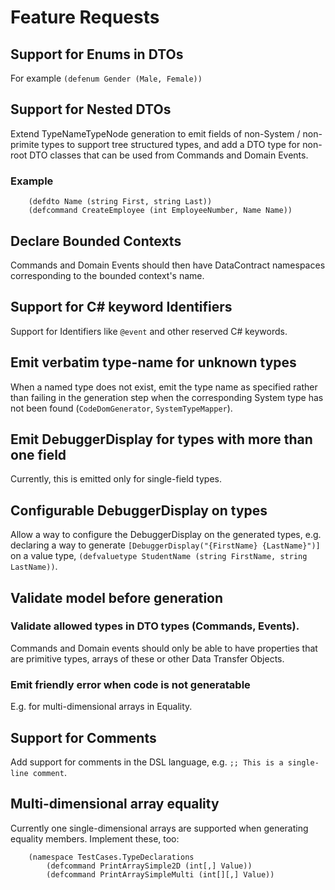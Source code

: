 # Feature Requests

## Support for Enums in DTOs
For example `(defenum Gender (Male, Female))`

## Support for Nested DTOs
Extend TypeNameTypeNode generation to emit fields of non-System / non-primite types
to support tree structured types, and add a DTO type for non-root DTO classes
that can be used from Commands and Domain Events.

### Example

        (defdto Name (string First, string Last))
        (defcommand CreateEmployee (int EmployeeNumber, Name Name))

## Declare Bounded Contexts
Commands and Domain Events should then have DataContract namespaces
corresponding to the bounded context's name.

## Support for C# keyword Identifiers
Support for Identifiers like `@event` and other reserved C# keywords.

## Emit verbatim type-name for unknown types
When a named type does not exist, emit the type name as specified
rather than failing in the generation step when the corresponding System type 
has not been found (`CodeDomGenerator`, `SystemTypeMapper`).

## Emit DebuggerDisplay for types with more than one field
Currently, this is emitted only for single-field types.

## Configurable DebuggerDisplay on types
Allow a way to configure the DebuggerDisplay on the generated types, e.g.
declaring a way to generate `[DebuggerDisplay("{FirstName} {LastName}")]` 
on a value type, `(defvaluetype StudentName (string FirstName, string LastName))`.

## Validate model before generation

### Validate allowed types in DTO types (Commands, Events).
Commands and Domain events should only be able to have properties that are primitive types,
arrays of these or other Data Transfer Objects.

### Emit friendly error when code is not generatable 
E.g. for multi-dimensional arrays in Equality.

## Support for Comments
Add support for comments in the DSL language, e.g. `;; This is a single-line comment`.
        


## Multi-dimensional array equality
Currently one single-dimensional arrays are supported when generating equality members.
Implement these, too:

		(namespace TestCases.TypeDeclarations
			(defcommand PrintArraySimple2D (int[,] Value))
			(defcommand PrintArraySimpleMulti (int[][,] Value))
